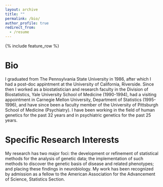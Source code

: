 ```yaml
---
layout: archive
title: ""
permalink: /bio/
author_profile: true
redirect_from:
  - /resume
---
```


{% include feature_row %}

# Bio

I graduated from The Pennsylvania State University in 1986, after which I had a post-doc appintment at the University of California, Riverside. Since then I worked as a biostatistician and research faculty in the Division of Biostatistics, Yale University School of Medicine (1990-1994), had a visiting appointment in Carnegie Mellon University, Department of Statistics (1995-1996), and have since been a faculty member of the University of Pittsburgh School of Medicine (Psychiatry). I have been working in the field of human genetics for the past 32 years and in psychiatric genetics for the past 25 years.


# Specific Research Interests

My research has two major foci: the development or refinement of statistical methods for the analysis of genetic data; the implementation of such methods to discover the genetic basis of disease and related phenotypes; and placing these findings in neurobiology. My work has been recognized by admission as a fellow to the American Association for the Advancement of Science, Statistics Section.






